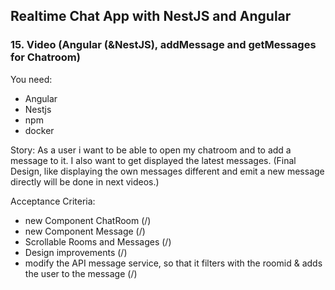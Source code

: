 ## Realtime Chat App with NestJS and Angular
### 15. Video (Angular (&NestJS), addMessage and getMessages for Chatroom)

You need:
- Angular
- Nestjs
- npm
- docker

Story:
As a user i want to be able to open my chatroom and to add a message to it.
I also want to get displayed the latest messages.
(Final Design, like displaying the own messages different and emit a new message directly will be done in next videos.)

Acceptance Criteria:
- new Component ChatRoom (/)
- new Component Message (/)
- Scrollable Rooms and Messages (/)
- Design improvements (/)
- modify the API message service, so that it filters with the roomid & adds the user to the message (/)